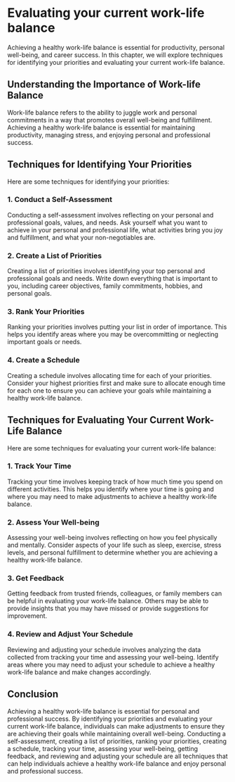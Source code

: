# Evaluating your current work-life balance

Achieving a healthy work-life balance is essential for productivity, personal well-being, and career success. In this chapter, we will explore techniques for identifying your priorities and evaluating your current work-life balance.

## Understanding the Importance of Work-life Balance

Work-life balance refers to the ability to juggle work and personal commitments in a way that promotes overall well-being and fulfillment. Achieving a healthy work-life balance is essential for maintaining productivity, managing stress, and enjoying personal and professional success.

## Techniques for Identifying Your Priorities

Here are some techniques for identifying your priorities:

### 1\. Conduct a Self-Assessment

Conducting a self-assessment involves reflecting on your personal and professional goals, values, and needs. Ask yourself what you want to achieve in your personal and professional life, what activities bring you joy and fulfillment, and what your non-negotiables are.

### 2\. Create a List of Priorities

Creating a list of priorities involves identifying your top personal and professional goals and needs. Write down everything that is important to you, including career objectives, family commitments, hobbies, and personal goals.

### 3\. Rank Your Priorities

Ranking your priorities involves putting your list in order of importance. This helps you identify areas where you may be overcommitting or neglecting important goals or needs.

### 4\. Create a Schedule

Creating a schedule involves allocating time for each of your priorities. Consider your highest priorities first and make sure to allocate enough time for each one to ensure you can achieve your goals while maintaining a healthy work-life balance.

## Techniques for Evaluating Your Current Work-Life Balance

Here are some techniques for evaluating your current work-life balance:

### 1\. Track Your Time

Tracking your time involves keeping track of how much time you spend on different activities. This helps you identify where your time is going and where you may need to make adjustments to achieve a healthy work-life balance.

### 2\. Assess Your Well-being

Assessing your well-being involves reflecting on how you feel physically and mentally. Consider aspects of your life such as sleep, exercise, stress levels, and personal fulfillment to determine whether you are achieving a healthy work-life balance.

### 3\. Get Feedback

Getting feedback from trusted friends, colleagues, or family members can be helpful in evaluating your work-life balance. Others may be able to provide insights that you may have missed or provide suggestions for improvement.

### 4\. Review and Adjust Your Schedule

Reviewing and adjusting your schedule involves analyzing the data collected from tracking your time and assessing your well-being. Identify areas where you may need to adjust your schedule to achieve a healthy work-life balance and make changes accordingly.

## Conclusion

Achieving a healthy work-life balance is essential for personal and professional success. By identifying your priorities and evaluating your current work-life balance, individuals can make adjustments to ensure they are achieving their goals while maintaining overall well-being. Conducting a self-assessment, creating a list of priorities, ranking your priorities, creating a schedule, tracking your time, assessing your well-being, getting feedback, and reviewing and adjusting your schedule are all techniques that can help individuals achieve a healthy work-life balance and enjoy personal and professional success.
